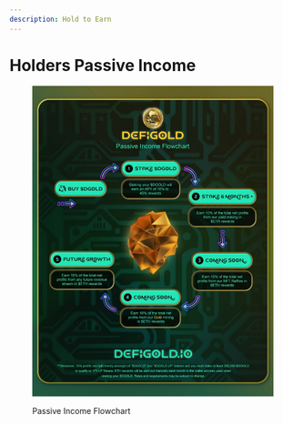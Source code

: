 ```yaml
---
description: Hold to Earn
---
```


# Holders Passive Income

<figure><img src="../.gitbook/assets/flowchart.jpg" alt=""><figcaption><p>Passive Income Flowchart</p></figcaption></figure>
